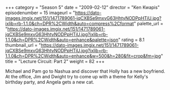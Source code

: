 +++
category = "Season 5"
date = "2009-02-12"
director = "Ken Kwapis"
episodenumber = 15
imageurl = "https://dato-images.imgix.net/151/1471789061-jqCXBSe9mxvG63HhtyNODPpHTiU.jpg?ixlib=rb-1.1.0&ch=DPR%2CWidth&auto=compress%2Cformat"
palette_url = "https://dato-images.imgix.net/151/1471789061-jqCXBSe9mxvG63HhtyNODPpHTiU.jpg?ixlib=rb-1.1.0&ch=DPR%2CWidth&auto=enhance&palette=json"
rating = 8.1
thumbnail_url = "https://dato-images.imgix.net/151/1471789061-jqCXBSe9mxvG63HhtyNODPpHTiU.jpg?ixlib=rb-1.1.0&ch=DPR%2CWidth&auto=enhance&w=500&h=280&fit=crop&fm=jpg"
title = "Lecture Circuit: Part 2"
weight = 82
+++

Michael and Pam go to Nashua and discover that Holly has a new boyfriend. At the office, Jim and Dwight try to come up with a theme for Kelly's birthday party, and Angela gets a new cat.